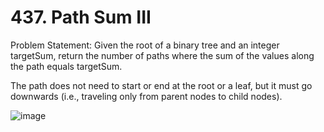 # 437. Path Sum III

Problem Statement: Given the root of a binary tree and an integer targetSum, return the number of paths where the sum of the values along the path equals targetSum.

The path does not need to start or end at the root or a leaf, but it must go downwards (i.e., traveling only from parent nodes to child nodes).

![image](https://github.com/aryanv175/leetcode/assets/91381804/29a38785-8aa4-4016-872e-9e2b1ebae2d4)

